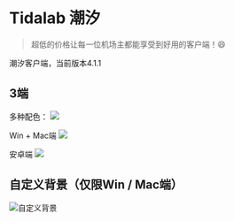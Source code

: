 # Tidalab 潮汐

> 超低的价格让每一位机场主都能享受到好用的客户端！😄

潮汐客户端，当前版本4.1.1

## 3端
多种配色：
![](https://i.loli.net/2020/11/01/wPySOtvm9CqZcsj.png)

Win + Mac端
![](https://www.hostpic.org/images/2409281827040085.png)

安卓端
![](https://www.hostpic.org/images/2410011806220092.png)

## 自定义背景（仅限Win / Mac端）
![自定义背景](https://www.hostpic.org/images/2410011805040080.png)